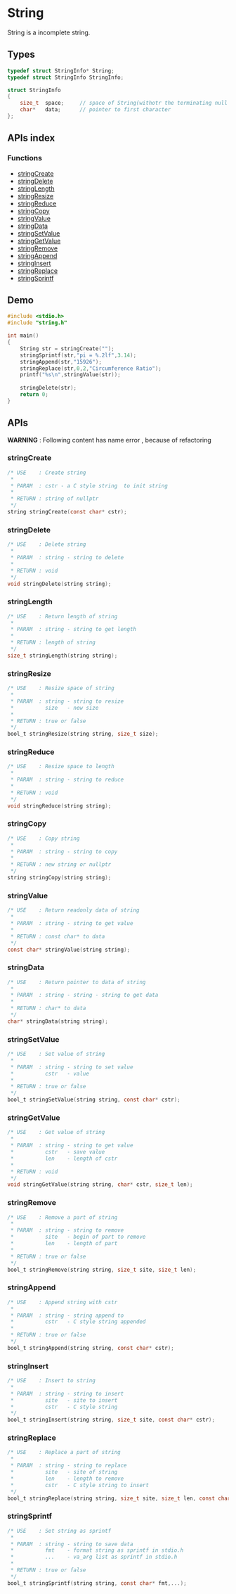 # String
String is a incomplete string.

## Types
```C
typedef struct StringInfo* String;
typedef struct StringInfo StringInfo;

struct StringInfo
{
    size_t  space;     // space of String(withotr the terminating null )
    char*   data;      // pointer to first character
};
```

## APIs index

### Functions
* [stringCreate](#stringcreate)  
* [stringDelete](#stringdelete)
* [stringLength](#stringlength)
* [stringResize](#stringresize)
* [stringReduce](#stringreduce)
* [stringCopy](#stringcopy)
* [stringValue](#stringvalue)
* [stringData](#stringdata)
* [stringSetValue](#stringsetvalue)
* [stringGetValue](#stringgetvalue)
* [stringRemove](#stringremove)
* [stringAppend](#stringappend)
* [stringInsert](#stringinsert)
* [stringReplace](#stringreplace)
* [stringSprintf](#stringsprintf)


## Demo 
```C
#include <stdio.h>
#include "string.h"

int main()
{
	String str = stringCreate("");
	stringSprintf(str,"pi = %.2lf",3.14);
	stringAppend(str,"15926");
	stringReplace(str,0,2,"Circumference Ratio");
	printf("%s\n",stringValue(str));
	
	stringDelete(str);
	return 0;
}
```

## APIs
**WARNING** : Following content has name error  , because of refactoring

### stringCreate
```C
/* USE    : Create string
 * 
 * PARAM  : cstr - a C style string  to init string
 *
 * RETURN : string of nullptr
 */
string stringCreate(const char* cstr);
```

### stringDelete
```C
/* USE    : Delete string
 *
 * PARAM  : string - string to delete
 *
 * RETURN : void
 */
void stringDelete(string string);
```

### stringLength
```C
/* USE    : Return length of string
 *
 * PARAM  : string - string to get length
 *
 * RETURN : length of string
 */
size_t stringLength(string string);
```

### stringResize
```C
/* USE    : Resize space of string
 *
 * PARAM  : string - string to resize
 *          size   - new size
 *
 * RETURN : true or false
 */
bool_t stringResize(string string, size_t size);
```

### stringReduce
```C
/* USE    : Resize space to length
 *
 * PARAM  : string - string to reduce
 *
 * RETURN : void
 */
void stringReduce(string string);
```

### stringCopy
```C
/* USE    : Copy string
 *
 * PARAM  : string - string to copy
 *
 * RETURN : new string or nullptr
 */
string stringCopy(string string);
```

### stringValue
```C
/* USE    : Return readonly data of string
 *
 * PARAM  : string - string to get value
 *
 * RETURN : const char* to data
 */
const char* stringValue(string string);
```

### stringData
```C
/* USE    : Return pointer to data of string
 *
 * PARAM  : string - string - string to get data
 *
 * RETURN : char* to data
 */
char* stringData(string string);
```



### stringSetValue
```C
/* USE    : Set value of string
 *
 * PARAM  : string - string to set value
 *          cstr   - value
 * 
 * RETURN : true or false
 */
bool_t stringSetValue(string string, const char* cstr);
```

### stringGetValue
```C
/* USE    : Get value of string
 *
 * PARAM  : string - string to get value
 *          cstr   - save value
 *          len    - length of cstr
 *
 * RETURN : void
 */
void stringGetValue(string string, char* cstr, size_t len);
```

### stringRemove
```C
/* USE    : Remove a part of string
 *
 * PARAM  : string - string to remove
 *          site   - begin of part to remove
 *          len    - length of part
 *
 * RETURN : true or false
 */
bool_t stringRemove(string string, size_t site, size_t len);
```

### stringAppend
```C
/* USE    : Append string with cstr
 *
 * PARAM  : string - string append to
 *          cstr   - C style string appended
 *
 * RETURN : true or false
 */
bool_t stringAppend(string string, const char* cstr);
```

### stringInsert
```C
/* USE    : Insert to string
 * 
 * PARAM  : string - string to insert
 *          site   - site to insert
 *          cstr   - C style string
 */
bool_t stringInsert(string string, size_t site, const char* cstr);
```

### stringReplace
```C
/* USE    : Replace a part of string
 *
 * PARAM  : string - string to replace
 *          site   - site of string
 *          len    - length to remove
 *          cstr   - C style string to insert
 */
bool_t stringReplace(string string, size_t site, size_t len, const char* cstr);
```

### stringSprintf
```C
/* USE    : Set string as sprintf
 *
 * PARAM  : string - string to save data
 *          fmt    - format string as sprintf in stdio.h
 *          ...    - va_arg list as sprintf in stdio.h
 *
 * RETURN : true or false
 */
bool_t stringSprintf(string string, const char* fmt,...);
```